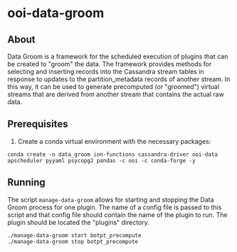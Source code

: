 # ooi-data-groom

## About

Data Groom is a framework for the scheduled execution of plugins that can be
created to "groom" the data. The framework provides methods for selecting and
inserting records into the Cassandra stream tables in response to updates to
the partition_metadata records of another stream. In this way, it can be used
to generate precomputed (or "groomed") virtual streams that are derived from
another stream that contains the actual raw data.

## Prerequisites

1. Create a conda virtual environment with the necessary packages:

```shell
conda create -n data_groom ion-functions cassandra-driver ooi-data apscheduler pyyaml psycopg2 pandas -c ooi -c conda-forge -y
```

## Running

The script `manage-data-groom` allows for starting and stopping the Data Groom
process for one plugin. The name of a config file is passed to this script and
that config file should contain the name of the plugin to run. The plugin
should be located the "plugins" directory.

```shell
./manage-data-groom start botpt_precompute
./manage-data-groom stop botpt_precompute
```
